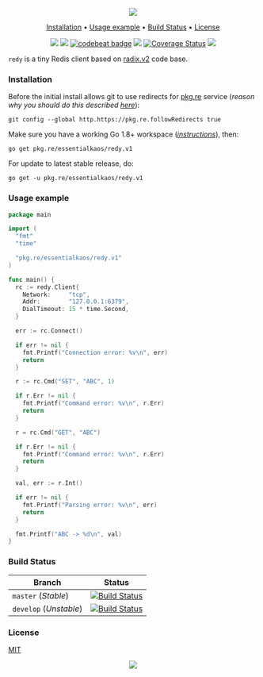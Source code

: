 <p align="center"><a href="#readme"><img src="https://gh.kaos.st/go-redy.svg"/></a></p>

<p align="center"><a href="#installation">Installation</a> • <a href="#usage-example">Usage example</a> • <a href="#build-status">Build Status</a> • <a href="#license">License</a></p>

<p align="center">
  <a href="https://godoc.org/pkg.re/essentialkaos/redy.v1"><img src="https://godoc.org/pkg.re/essentialkaos/redy.v1?status.svg"></a>
  <a href="https://goreportcard.com/report/github.com/essentialkaos/redy"><img src="https://goreportcard.com/badge/github.com/essentialkaos/redy"></a>
  <a href="https://codebeat.co/projects/github-com-essentialkaos-redy-master"><img alt="codebeat badge" src="https://codebeat.co/badges/1398d17c-e335-43c7-92d7-3aa484b2454c" /></a>
  <a href="https://travis-ci.org/essentialkaos/redy"><img src="https://travis-ci.org/essentialkaos/redy.svg"></a>
  <a href='https://coveralls.io/github/essentialkaos/redy'><img src='https://coveralls.io/repos/github/essentialkaos/redy/badge.svg' alt='Coverage Status' /></a>
  <a href="https://github.com/essentialkaos/redy/blob/master/LICENSE"><img src="https://gh.kaos.st/mit.svg"></a>
</p>

`redy` is a tiny Redis client based on [radix.v2](https://github.com/mediocregopher/radix.v2) code base.

### Installation

Before the initial install allows git to use redirects for [pkg.re](https://github.com/essentialkaos/pkgre) service (_reason why you should do this described [here](https://github.com/essentialkaos/pkgre#git-support)_):

```
git config --global http.https://pkg.re.followRedirects true
```

Make sure you have a working Go 1.8+ workspace (_[instructions](https://golang.org/doc/install)_), then:

```
go get pkg.re/essentialkaos/redy.v1
```

For update to latest stable release, do:

```
go get -u pkg.re/essentialkaos/redy.v1
```

### Usage example
```go
package main

import (
  "fmt"
  "time"

  "pkg.re/essentialkaos/redy.v1"
)

func main() {
  rc := redy.Client{
    Network:     "tcp",
    Addr:        "127.0.0.1:6379",
    DialTimeout: 15 * time.Second,
  }

  err := rc.Connect()

  if err != nil {
    fmt.Printf("Connection error: %v\n", err)
    return
  }

  r := rc.Cmd("SET", "ABC", 1)

  if r.Err != nil {
    fmt.Printf("Command error: %v\n", r.Err)
    return
  }

  r = rc.Cmd("GET", "ABC")

  if r.Err != nil {
    fmt.Printf("Command error: %v\n", r.Err)
    return
  }

  val, err := r.Int()

  if err != nil {
    fmt.Printf("Parsing error: %v\n", err)
    return
  }

  fmt.Printf("ABC -> %d\n", val)
}
```

### Build Status

| Branch     | Status |
|------------|--------|
| `master` (_Stable_) | [![Build Status](https://travis-ci.org/essentialkaos/redy.svg?branch=master)](https://travis-ci.org/essentialkaos/redy) |
| `develop` (_Unstable_) | [![Build Status](https://travis-ci.org/essentialkaos/redy.svg?branch=develop)](https://travis-ci.org/essentialkaos/redy) |

### License

[MIT](LICENSE)

<p align="center"><a href="https://essentialkaos.com"><img src="https://gh.kaos.st/ekgh.svg"/></a></p>
